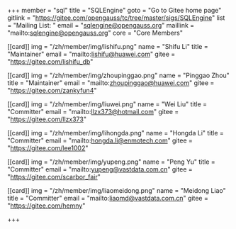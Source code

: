 +++
member = "sql"
title = "SQLEngine"
goto = "Go to Gitee home page"
gitlink = "https://gitee.com/opengauss/tc/tree/master/sigs/SQLEngine"
list = "Mailing List: "
email = "sqlengine@opengauss.org"
maillink = "mailto:sqlengine@opengauss.org"
core = "Core Members"

[[card]]
    img = "/zh/member/img/lishifu.png"
    name = "Shifu Li"
    title = "Maintainer"
    email = "mailto:lishifu@huawei.com"
    gitee = "https://gitee.com/lishifu_db"


[[card]]
    img = "/zh/member/img/zhoupinggao.png"
    name = "Pinggao Zhou"
    title = "Maintainer"
    email = "mailto:zhoupinggao@huawei.com"
    gitee = "https://gitee.com/zankyfun4"


[[card]]
    img = "/zh/member/img/liuwei.png"
    name = "Wei Liu"
    title = "Committer"
    email = "mailto:llzx373@hotmail.com"
    gitee = "https://gitee.com/llzx373"

[[card]]
    img = "/zh/member/img/lihongda.png"
    name = "Hongda Li"
    title = "Committer"
    email = "mailto:hongda.li@enmotech.com"
    gitee = "https://gitee.com/lee1002"

[[card]]
    img = "/zh/member/img/yupeng.png"
    name = "Peng Yu"
    title = "Committer"
    email = "mailto:yupeng@vastdata.com.cn"
    gitee = "https://gitee.com/scarbor_fair"

[[card]]
    img = "/zh/member/img/liaomeidong.png"
    name = "Meidong Liao"
    title = "Committer"
    email = "mailto:liaomd@vastdata.com.cn"
    gitee = "https://gitee.com/hemny"

+++